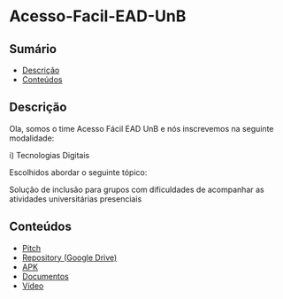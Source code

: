 # Acesso-Facil-EAD-UnB

## Sumário
* [Descrição](#descrição)
* [Conteúdos](#conteúdos)

## Descrição
Ola, somos o time Acesso Fácil EAD UnB e nós inscrevemos na seguinte modalidade: 

i) Tecnologias Digitais

Escolhidos abordar o seguinte tópico:

Solução de inclusão para grupos com dificuldades de acompanhar as atividades universitárias presenciais 

## Conteúdos
* [Pitch](https://youtu.be/QvaB-yIbAa4)
* [Repository (Google Drive)](https://drive.google.com/drive/folders/11A57DJqJkfKUhOMBobr9pf_cFmXkf1vc?usp=sharing)
* [APK](./assets/apk/)
* [Documentos](./assets/doc/)
* [Vídeo](./assets/video/)